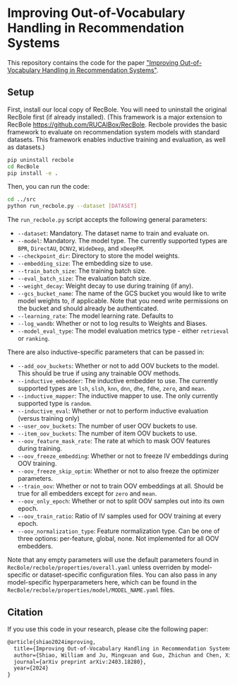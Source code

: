 # Improving Out-of-Vocabulary Handling in Recommendation Systems

This repository contains the code for the paper ["Improving Out-of-Vocabulary Handling in Recommendation Systems"](https://arxiv.org/abs/2403.18280).

## Setup

First, install our local copy of RecBole. You will need to uninstall the original RecBole first (if already installed). (This framework is a major extension to RecBole https://github.com/RUCAIBox/RecBole. Recbole provides the basic framework to evaluate on recommendation system models with standard datasets. This framework enables inductive training and evaluation, as well as datasets.)

```bash
pip uninstall recbole
cd RecBole
pip install -e .
```

Then, you can run the code:

```bash
cd ../src
python run_recbole.py --dataset [DATASET]
```

The `run_recbole.py` script accepts the following general parameters:

- `--dataset`: Mandatory. The dataset name to train and evaluate on.
- `--model`: Mandatory. The model type. The currently supported types are `BPR`, `DirectAU`, `DCNV2`, `WideDeep`, and `xDeepFM`.
- `--checkpoint_dir`: Directory to store the model weights.
- `--embedding_size`: The embedding size to use.
- `--train_batch_size`: The training batch size.
- `--eval_batch_size`: The evaluation batch size.
- `--weight_decay`: Weight decay to use during training (if any).
- `--gcs_bucket_name`: The name of the GCS bucket you would like to write model weights to, if applicable. Note that you need write permissions on the bucket and should already be authenticated.
- `--learning_rate`: The model learning rate. Defaults to 
- `--log_wandb`: Whether or not to log results to Weights and Biases.
- `--model_eval_type`: The model evaluation metrics type - either `retrieval` or `ranking`.

There are also inductive-specific parameters that can be passed in:
- `--add_oov_buckets`: Whether or not to add OOV buckets to the model. This should be true if using any trainable OOV methods.
- `--inductive_embedder`: The inductive embedder to use. The currently supported types are `lsh`, `slsh`, `knn`, `dnn`, `dhe`, `fdhe`, `zero`, and `mean`.
- `--inductive_mapper`: The inductive mapper to use. The only currently supported type is `random`.
- `--inductive_eval`: Whether or not to perform inductive evaluation (versus training only)
- `--user_oov_buckets`: The number of user OOV buckets to use.
- `--item_oov_buckets`: The number of item OOV buckets to use.
- `--oov_feature_mask_rate`: The rate at which to mask OOV features during training.
- `--oov_freeze_embedding`: Whether or not to freeze IV embeddings during OOV training.
- `--oov_freeze_skip_optim`: Whether or not to also freeze the optimizer parameters.
- `--train_oov`: Whether or not to train OOV embeddings at all. Should be true for all embedders except for `zero` and `mean`.
- `--oov_only_epoch`: Whether or not to split OOV samples out into its own epoch.
- `--oov_train_ratio`: Ratio of IV samples used for OOV training at every epoch.
- `--oov_normalization_type`: Feature normalization type. Can be one of three options: per-feature, global, none. Not implemented for all OOV embedders.

Note that any empty parameters will use the default parameters found in `RecBole/recbole/properties/overall.yaml` unless overriden by model-specific or dataset-specific configuration files. You can also pass in any model-specific hyperparameters here, which can be found in the `RecBole/recbole/properties/model/MODEL_NAME.yaml` files.

## Citation

If you use this code in your research, please cite the following paper:

```tex
@article{shiao2024improving,
  title={Improving Out-of-Vocabulary Handling in Recommendation Systems},
  author={Shiao, William and Ju, Mingxuan and Guo, Zhichun and Chen, Xin and Papalexakis, Evangelos and Zhao, Tong and Shah, Neil and Liu, Yozen},
  journal={arXiv preprint arXiv:2403.18280},
  year={2024}
}
```
